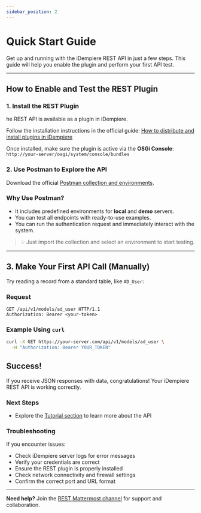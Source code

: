 ```yaml
---
sidebar_position: 2
---
```


# Quick Start Guide

Get up and running with the iDempiere REST API in just a few steps. This guide will help you enable the plugin and perform your first API test.

---

## How to Enable and Test the REST Plugin

### 1. Install the REST Plugin

he REST API is available as a plugin in iDempiere.

Follow the installation instructions in the official guide: [How to distribute and install plugins in iDempiere](https://wiki.idempiere.org/en/Developing_Plug-Ins_-_Get_your_Plug-In_running#Distribution_of_plugins)

Once installed, make sure the plugin is active via the **OSGi Console**:  
`http://your-server/osgi/system/console/bundles`

### 2. Use Postman to Explore the API

Download the official [Postman collection and environments](https://github.com/bxservice/idempiere-rest/blob/master/com.trekglobal.idempiere.rest.api/postman/).

### Why Use Postman?

- It includes predefined environments for **local** and **demo** servers.
- You can test all endpoints with ready-to-use examples.
- You can run the authentication request and immediately interact with the system.

> 💡 Just import the collection and select an environment to start testing.

---

## 3. Make Your First API Call (Manually)

Try reading a record from a standard table, like `AD_User`:

### Request

```http
GET /api/v1/models/ad_user HTTP/1.1
Authorization: Bearer <your-token>
```

### Example Using `curl`

```bash
curl -X GET https://your-server.com/api/v1/models/ad_user \
  -H "Authorization: Bearer YOUR_TOKEN"
```

## Success!

If you receive JSON responses with data, congratulations! Your iDempiere REST API is working correctly.

### Next Steps

- Explore the [Tutorial section](./tutorial-basics) to learn more about the API

### Troubleshooting

If you encounter issues:

- Check iDempiere server logs for error messages
- Verify your credentials are correct
- Ensure the REST plugin is properly installed
- Check network connectivity and firewall settings
- Confirm the correct port and URL format

---

**Need help?** Join the [REST Mattermost channel](https://mattermost.idempiere.org/idempiere/channels/rest) for support and collaboration.
